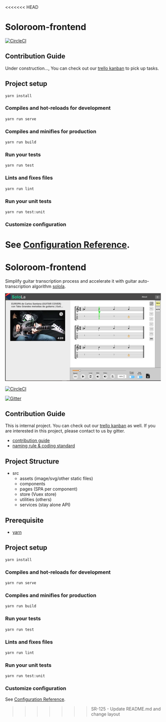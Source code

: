 <<<<<<< HEAD
# Soloroom-frontend

[![CircleCI](https://circleci.com/gh/SoloLa-Platform/soloroom-frontend.svg?style=svg)](https://circleci.com/gh/SoloLa-Platform/soloroom-frontend)

## Contribution Guide
Under construction..., You can check out our [trello kanban](https://trello.com/b/eBcjm7aR/solola-project) to pick up tasks.

## Project setup
```
yarn install
```

### Compiles and hot-reloads for development
```
yarn run serve
```

### Compiles and minifies for production
```
yarn run build
```

### Run your tests
```
yarn run test
```

### Lints and fixes files
```
yarn run lint
```

### Run your unit tests
```
yarn run test:unit
```

### Customize configuration
See [Configuration Reference](https://cli.vuejs.org/config/).
=======
# Soloroom-frontend
Simplify guitar transcription process and accelerate it with guitar auto-transcription algorithm [solola](https://github.com/SoloLa-Platform/solola).

<img src="./public/design-snapshot.png">

[![CircleCI](https://circleci.com/gh/SoloLa-Platform/soloroom-frontend.svg?style=svg)](https://circleci.com/gh/SoloLa-Platform/soloroom-frontend)

[![Gitter](https://badges.gitter.im/SoloLa-Platform/community.svg)](https://gitter.im/SoloLa-Platform/community?utm_source=badge&utm_medium=badge&utm_campaign=pr-badge)

## Contribution Guide
This is internal project.
You can check out our [trello kanban](https://trello.com/b/eBcjm7aR/solola-project) as well.
If you are interested in this project, please contact to us by gitter.

- [contribution guide](https://docs.google.com/presentation/d/1t0PG1EsqxYCoxyMyXCvk2iCRAUM4ifz_dID6LN0kqPo/edit?usp=sharing)
- [naming rule & coding standard](https://docs.google.com/document/d/1xTRn0bZUWiJjJqK6Ds1CsQ246SY1iHQQj2xk-Schieg/edit)

## Project Structure

- src
  - assets (image/svg/other static files)
  - components
  - pages (SPA per component)
  - store (Vuex store)
  - utilities (others)
  - services (stay alone API)

## Prerequisite

- [yarn](https://yarnpkg.com/lang/en/docs/install/)

## Project setup
```
yarn install
```

### Compiles and hot-reloads for development
```
yarn run serve
```

### Compiles and minifies for production
```
yarn run build
```

### Run your tests
```
yarn run test
```

### Lints and fixes files
```
yarn run lint
```

### Run your unit tests
```
yarn run test:unit
```

### Customize configuration
See [Configuration Reference](https://cli.vuejs.org/config/).
>>>>>>> SR-125 - Update README.md and change layout
